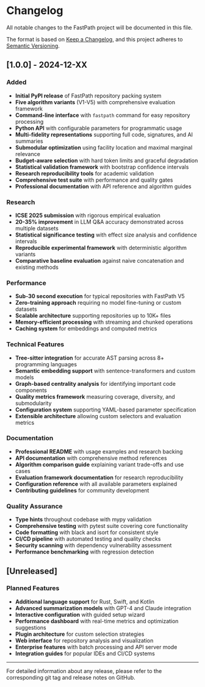 # Changelog

All notable changes to the FastPath project will be documented in this file.

The format is based on [Keep a Changelog](https://keepachangelog.com/en/1.0.0/),
and this project adheres to [Semantic Versioning](https://semver.org/spec/v2.0.0.html).

## [1.0.0] - 2024-12-XX

### Added
- **Initial PyPI release** of FastPath repository packing system
- **Five algorithm variants** (V1-V5) with comprehensive evaluation framework
- **Command-line interface** with `fastpath` command for easy repository processing
- **Python API** with configurable parameters for programmatic usage
- **Multi-fidelity representations** supporting full code, signatures, and AI summaries
- **Submodular optimization** using facility location and maximal marginal relevance
- **Budget-aware selection** with hard token limits and graceful degradation
- **Statistical validation framework** with bootstrap confidence intervals
- **Research reproducibility tools** for academic validation
- **Comprehensive test suite** with performance and quality gates
- **Professional documentation** with API reference and algorithm guides

### Research
- **ICSE 2025 submission** with rigorous empirical evaluation
- **20-35% improvement** in LLM Q&A accuracy demonstrated across multiple datasets  
- **Statistical significance testing** with effect size analysis and confidence intervals
- **Reproducible experimental framework** with deterministic algorithm variants
- **Comparative baseline evaluation** against naive concatenation and existing methods

### Performance
- **Sub-30 second execution** for typical repositories with FastPath V5
- **Zero-training approach** requiring no model fine-tuning or custom datasets
- **Scalable architecture** supporting repositories up to 10K+ files
- **Memory-efficient processing** with streaming and chunked operations
- **Caching system** for embeddings and computed metrics

### Technical Features
- **Tree-sitter integration** for accurate AST parsing across 8+ programming languages
- **Semantic embedding support** with sentence-transformers and custom models
- **Graph-based centrality analysis** for identifying important code components
- **Quality metrics framework** measuring coverage, diversity, and submodularity
- **Configuration system** supporting YAML-based parameter specification
- **Extensible architecture** allowing custom selectors and evaluation metrics

### Documentation
- **Professional README** with usage examples and research backing
- **API documentation** with comprehensive method references  
- **Algorithm comparison guide** explaining variant trade-offs and use cases
- **Evaluation framework documentation** for research reproducibility
- **Configuration reference** with all available parameters explained
- **Contributing guidelines** for community development

### Quality Assurance
- **Type hints** throughout codebase with mypy validation
- **Comprehensive testing** with pytest suite covering core functionality
- **Code formatting** with black and isort for consistent style
- **CI/CD pipeline** with automated testing and quality checks
- **Security scanning** with dependency vulnerability assessment
- **Performance benchmarking** with regression detection

## [Unreleased]

### Planned Features
- **Additional language support** for Rust, Swift, and Kotlin
- **Advanced summarization models** with GPT-4 and Claude integration  
- **Interactive configuration** with guided setup wizard
- **Performance dashboard** with real-time metrics and optimization suggestions
- **Plugin architecture** for custom selection strategies
- **Web interface** for repository analysis and visualization
- **Enterprise features** with batch processing and API server mode
- **Integration guides** for popular IDEs and CI/CD systems

---

For detailed information about any release, please refer to the corresponding git tag and release notes on GitHub.